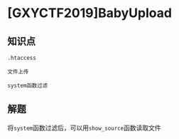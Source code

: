 # [GXYCTF2019]BabyUpload

## 知识点

`.htaccess`

`文件上传`

`system函数过滤`

## 解题

将`system`函数过滤后，可以用`show_source`函数读取文件